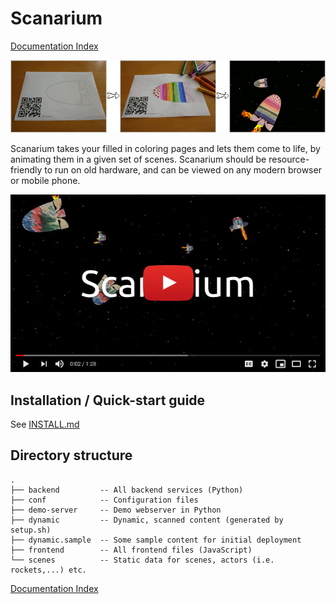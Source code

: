 # Scanarium

[Documentation Index](docs/index.md)

![](docs/images/bait.gif)

Scanarium takes your filled in coloring pages and lets them come to life, by
animating them in a given set of scenes. Scanarium should be resource-friendly
to run on old hardware, and can be viewed on any modern browser or mobile phone.

[![Scanarium video demo](docs/images/bait-youtube.jpg)](https://www.youtube.com/watch?v=LuFLBiLtP8Y)

## Installation / Quick-start guide

See [INSTALL.md](INSTALL.md)



## Directory structure

```
.
├── backend         -- All backend services (Python)
├── conf            -- Configuration files
├── demo-server     -- Demo webserver in Python
├── dynamic         -- Dynamic, scanned content (generated by setup.sh)
├── dynamic.sample  -- Some sample content for initial deployment
├── frontend        -- All frontend files (JavaScript)
└── scenes          -- Static data for scenes, actors (i.e. rockets,...) etc.
```



[Documentation Index](docs/index.md)
